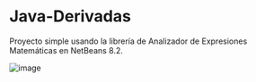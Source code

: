 # Java-Derivadas
 Proyecto simple usando la librería de Analizador de Expresiones Matemáticas en NetBeans 8.2.

![image](https://user-images.githubusercontent.com/32781770/203495673-ab8ba8e3-6ca4-4806-b956-e891a9b8abe5.png)
